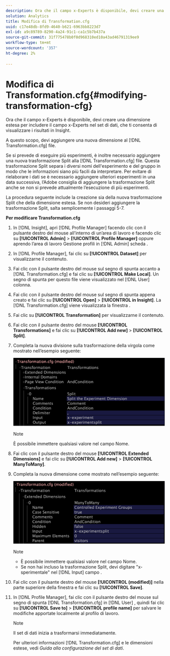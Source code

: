 ```yaml
---
description: Ora che il campo x-Experts è disponibile, devi creare una dimensione estesa per includere il campo x-Experts nel set di dati, che ti consenta di visualizzare i risultati in Insight.
solution: Analytics
title: Modifica di Transformation.cfg
uuid: c17e48db-8fd9-4640-b621-6963bb8223d7
exl-id: a9c89789-8290-4a24-91c1-ca1c5b7b437a
source-git-commit: 31f775478b0f0d968310ed10a43ad46791319ee9
workflow-type: tm+mt
source-wordcount: '357'
ht-degree: 2%

---
```


# Modifica di Transformation.cfg{#modifying-transformation-cfg}

Ora che il campo x-Experts è disponibile, devi creare una dimensione estesa per includere il campo x-Experts nel set di dati, che ti consenta di visualizzare i risultati in Insight.

A questo scopo, devi aggiungere una nuova dimensione al [!DNL Transformation.cfg] file.

Se si prevede di eseguire più esperimenti, è inoltre necessario aggiungere una nuova trasformazione Split alla [!DNL Transformation.cfg] file. Questa trasformazione Split separa i diversi nomi dell&#39;esperimento e del gruppo in modo che le informazioni siano più facili da interpretare. Per evitare di rielaborare i dati se è necessario aggiungere ulteriori esperimenti in una data successiva, l’Adobe consiglia di aggiungere la trasformazione Split anche se non si prevede attualmente l’esecuzione di più esperimenti.

La procedura seguente include la creazione sia della nuova trasformazione Split che della dimensione estesa. Se non desideri aggiungere la trasformazione Split, salta semplicemente i passaggi 5-7.

**Per modificare Transformation.cfg**

1. In [!DNL Insight], apri [!DNL Profile Manager] facendo clic con il pulsante destro del mouse all’interno di un’area di lavoro e facendo clic su **[!UICONTROL Admin]** > **[!UICONTROL Profile Manager]** oppure aprendo l’area di lavoro Gestione profili in [!DNL Admin] scheda .
1. In [!DNL Profile Manager], fai clic su **[!UICONTROL Dataset]** per visualizzarne il contenuto.
1. Fai clic con il pulsante destro del mouse sul segno di spunta accanto a [!DNL Transformation.cfg] e fai clic su **[!UICONTROL Make Local]**. Un segno di spunta per questo file viene visualizzato nel [!DNL User] colonna.
1. Fai clic con il pulsante destro del mouse sul segno di spunta appena creato e fai clic su **[!UICONTROL Open]** > **[!UICONTROL in Insight]**. La [!DNL Transformation.cfg] viene visualizzata la finestra .
1. Fai clic su **[!UICONTROL Transformation]** per visualizzarne il contenuto.
1. Fai clic con il pulsante destro del mouse **[!UICONTROL Transformations]** e fai clic su **[!UICONTROL Add new]** > **[!UICONTROL Split]**.
1. Completa la nuova divisione sulla trasformazione della virgola come mostrato nell’esempio seguente:

   ![Informazioni sul passaggio](assets/New_split_transformation.png)

   >[!NOTE]
   >
   >È possibile immettere qualsiasi valore nel campo Nome.

1. Fai clic con il pulsante destro del mouse **[!UICONTROL Extended Dimensions]** e fai clic su **[!UICONTROL Add new]** > **[!UICONTROL ManyToMany]**.
1. Completa la nuova dimensione come mostrato nell’esempio seguente:

   ![Informazioni sul passaggio](assets/New_Dimension_controlled_experiment_groups.png)

   >[!NOTE]
   >
   >* È possibile immettere qualsiasi valore nel campo Nome.
   >* Se non hai incluso la trasformazione Split, devi digitare &quot;x-sperimentale&quot; nel [!DNL Input] campo .


1. Fai clic con il pulsante destro del mouse **[!UICONTROL (modified)]** nella parte superiore della finestra e fai clic su **[!UICONTROL Save]**.
1. In [!DNL Profile Manager], fai clic con il pulsante destro del mouse sul segno di spunta [!DNL Transformation.cfg] in [!DNL User] , quindi fai clic su **[!UICONTROL Save to]** > **[!UICONTROL profile name]** per salvare le modifiche apportate localmente al profilo di lavoro.

   >[!NOTE]
   >
   >Il set di dati inizia a trasformarsi immediatamente.

   Per ulteriori informazioni [!DNL Transformation.cfg] e le dimensioni estese, vedi *Guida alla configurazione del set di dati*.
